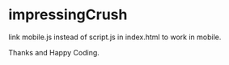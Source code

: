 # impressingCrush
link mobile.js instead of script.js in index.html to work in mobile.

<!-- ![image](https://github.com/developerrahulofficial/impressingCrush/assets/83329806/1a50454f-634d-4d5b-8f8a-ef2333f366c9) -->


Thanks and Happy Coding.
